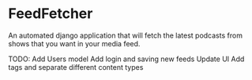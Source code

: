 # FeedFetcher 

An automated django application that will fetch the latest podcasts from shows that you want in your media feed.

TODO: 
Add Users model
Add login and saving new feeds
Update UI
Add tags and separate different content types
